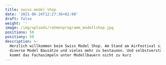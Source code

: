 ```yaml
---
title: swiss model shop
date: '2021-06-24T12:27:36+02:00'
draft: false
weight: ''
image: /img/uploads/rahmenprogramm_modellshop.jpg
positionx: 50
positiony: 50
description: >-
  Herzlich willkommen beim Swiss Model Shop. Am Stand am AirFestival sind
  diverse Model Bausätze und vieles mehr zu bestaunen. Und selbstverständlich
  kommt das Fachasimpeln unter Modellbauern nicht zu kurz
---
```


